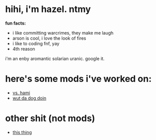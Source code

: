 # hihi, i'm hazel. ntmy
**fun facts:**
- i like committing warcrimes, they make me laugh
- arson is cool, i love the look of fires
- i like to coding fnf, yay
- 4th reason

i'm an enby aromantic solarian uranic. google it.

# here's some mods i've worked on:
- [vs. hami](https://github.com/HazelDevelops/HamiMod)
- [wut da dog doin](https://github.com/HazelDevelops/WutDaDogDoin)

# other shit (not mods)
- [this thing](https://github.com/HazelDevelops/HazelDevelops)
